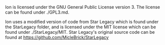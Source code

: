 Ion is licensed under the GNU General Public License version 3. The license can be found under ./GPL3.md.

Ion uses a modified version of code from Star Legacy which is found under the StarLegacy folder, and is licensed under the MIT license which can be found under ./StarLegacy/MIT.
Star Legacy's original source code can be found at https://github.com/MicleBrick/StarLegacy